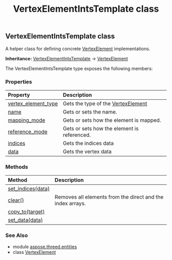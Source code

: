﻿---
title: VertexElementIntsTemplate class
second_title: Aspose.3D for Python via .NET API References
description: 
type: docs
weight: 450
url: /python-net/aspose.threed.entities/vertexelementintstemplate/
is_root: false
---

## VertexElementIntsTemplate class

A helper class for defining concrete [VertexElement](/3d/python-net/aspose.threed.entities/vertexelement) implementations.



**Inheritance:** [VertexElementIntsTemplate](/3d/python-net/aspose.threed.entities/vertexelementintstemplate) → 
[VertexElement](/3d/python-net/aspose.threed.entities/vertexelement)



The VertexElementIntsTemplate type exposes the following members:

### Properties
| Property | Description |
| :- | :- |
| [vertex_element_type](/3d/python-net/aspose.threed.entities/vertexelementintstemplate/vertex_element_type) | Gets the type of the [VertexElement](/3d/python-net/aspose.threed.entities/vertexelement) |
| [name](/3d/python-net/aspose.threed.entities/vertexelementintstemplate/name) | Gets or sets the name. |
| [mapping_mode](/3d/python-net/aspose.threed.entities/vertexelementintstemplate/mapping_mode) | Gets or sets how the element is mapped. |
| [reference_mode](/3d/python-net/aspose.threed.entities/vertexelementintstemplate/reference_mode) | Gets or sets how the element is referenced. |
| [indices](/3d/python-net/aspose.threed.entities/vertexelementintstemplate/indices) | Gets the indices data |
| [data](/3d/python-net/aspose.threed.entities/vertexelementintstemplate/data) | Gets the vertex data |


### Methods
| Method | Description |
| :- | :- |
| [set_indices(data)](/3d/python-net/aspose.threed.entities/vertexelementintstemplate/set_indices/#int[]) |  |
| [clear()](/3d/python-net/aspose.threed.entities/vertexelementintstemplate/clear/#) | Removes all elements from the direct and the index arrays. |
| [copy_to(target)](/3d/python-net/aspose.threed.entities/vertexelementintstemplate/copy_to/#VertexElementIntsTemplate) |  |
| [set_data(data)](/3d/python-net/aspose.threed.entities/vertexelementintstemplate/set_data/#int[]) |  |


### See Also

* module [aspose.threed.entities](../)
* class [VertexElement](/3d/python-net/aspose.threed.entities/vertexelement)

